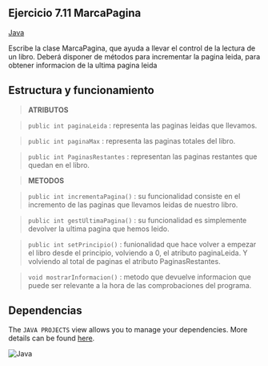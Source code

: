 ## Ejercicio 7.11 MarcaPagina 
[Java](https://img.shields.io/badge/java-%23ED8B00.svg?style=for-the-badge&logo=java&logoColor=white)

Escribe la clase MarcaPagina, que ayuda a llevar el control de la lectura de un libro. Deberá disponer de métodos para incrementar la pagina leida, para obtener informacion de la ultima pagina leida

## Estructura y funcionamiento

> **ATRIBUTOS**

> `public int paginaLeida` : representa las paginas leidas que llevamos.

> `public int paginaMax` : representa las paginas totales del libro.

> `public int PaginasRestantes` : representan las paginas restantes que quedan en el libro.

> **METODOS**

> `public int incrementaPagina()` : su funcionalidad consiste en el incremento de las paginas que llevamos leidas de nuestro libro.

> `public int gestUltimaPagina()` : su funcionalidad es simplemente devolver la ultima pagina que hemos leido.

> `public int setPrincipio()` : funionalidad que hace volver a empezar el libro desde el principio, volviendo a 0, el atributo paginaLeida. Y volviendo al total de paginas el atributo PaginasRestantes.

> `void mostrarInformacion()` : metodo que devuelve informacion que puede ser relevante a la hora de las comprobaciones del programa.

## Dependencias

The `JAVA PROJECTS` view allows you to manage your dependencies. More details can be found [here](https://github.com/microsoft/vscode-java-dependency#manage-dependencies).

![Java](https://img.shields.io/badge/java-%23ED8B00.svg?style=for-the-badge&logo=java&logoColor=white)
